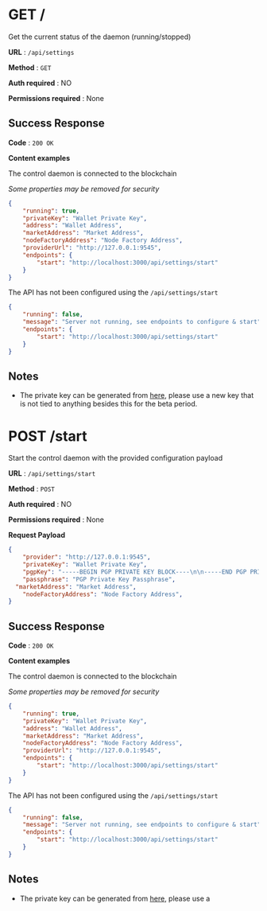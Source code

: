 # GET /

Get the current status of the daemon (running/stopped)

**URL** : `/api/settings`

**Method** : `GET`

**Auth required** : NO

**Permissions required** : None

## Success Response

**Code** : `200 OK`

**Content examples**

The control daemon is connected to the blockchain

*Some properties may be removed for security*

```json
{
	"running": true,
	"privateKey": "Wallet Private Key",
	"address": "Wallet Address",
	"marketAddress": "Market Address",
	"nodeFactoryAddress": "Node Factory Address",
	"providerUrl": "http://127.0.0.1:9545",
	"endpoints": {
		"start": "http://localhost:3000/api/settings/start"
	}
}
```

The API has not been configured using the `/api/settings/start`

```json
{
	"running": false,
	"message": "Server not running, see endpoints to configure & start",
	"endpoints": {
		"start": "http://localhost:3000/api/settings/start"
	}
}
```

## Notes

* The private key can be generated from [here](https://pgpkeygen.com/), please use a new key that is not tied to anything besides this for the beta period.

# POST /start

Start the control daemon with the provided configuration payload

**URL** : `/api/settings/start`

**Method** : `POST`

**Auth required** : NO

**Permissions required** : None

**Request Payload**

```json
{
	"provider": "http://127.0.0.1:9545",
	"privateKey": "Wallet Private Key",
	"pgpKey": "-----BEGIN PGP PRIVATE KEY BLOCK----\n\n-----END PGP PRIVATE KEY BLOCK-----\n",
	"passphrase": "PGP Private Key Passphrase",
  "marketAddress": "Market Address",
	"nodeFactoryAddress": "Node Factory Address",
}
```

## Success Response

**Code** : `200 OK`

**Content examples**

The control daemon is connected to the blockchain

*Some properties may be removed for security*

```json
{
	"running": true,
	"privateKey": "Wallet Private Key",
	"address": "Wallet Address",
	"marketAddress": "Market Address",
	"nodeFactoryAddress": "Node Factory Address",
	"providerUrl": "http://127.0.0.1:9545",
	"endpoints": {
		"start": "http://localhost:3000/api/settings/start"
	}
}
```

The API has not been configured using the `/api/settings/start`

```json
{
	"running": false,
	"message": "Server not running, see endpoints to configure & start",
	"endpoints": {
		"start": "http://localhost:3000/api/settings/start"
	}
}
```

## Notes

* The private key can be generated from [here](https://pgpkeygen.com/), please use a
